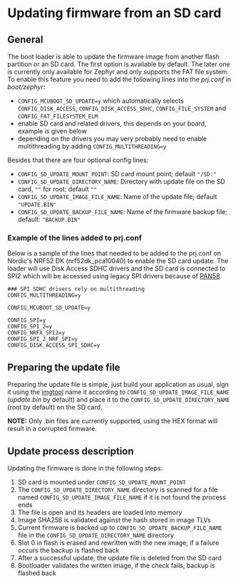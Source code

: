 # Updating firmware from an SD card

## General

The boot loader is able to update the firmware image from another flash partition or an SD card. The first option is available by default. The later one is currently only available for Zephyr and only supports the FAT file system. To enable this feature you need to add the following lines into the *prj.conf* in *boot/zephyr*:

 - `CONFIG_MCUBOOT_SD_UPDATE=y` which automatically selects `CONFIG_DISK_ACCESS`, `CONFIG_DISK_ACCESS_SDHC`, `CONFIG_FILE_SYSTEM` and `CONFIG_FAT_FILESYSTEM_ELM`
 - enable SD card and related drivers, this depends on your board, example is given below
 - depending on the drivers you may very probably need to enable multithreading by adding `CONFIG_MULTITHREADING=y`

Besides that there are four optional config lines:

 - `CONFIG_SD_UPDATE_MOUNT_POINT`: SD card mount point; default `"/SD:"`
 - `CONFIG_SD_UPDATE_DIRECTORY_NAME`: Directory with update file on the SD card, `""` for root; default `""`
 - `CONFIG_SD_UPDATE_IMAGE_FILE_NAME`: Name of the update file; default `"UPDATE.BIN"`
 - `CONFIG_SD_UPDATE_BACKUP_FILE_NAME`: Name of the firmware backup file; default: `"BACKUP.BIN"`

### Example of the lines added to prj.conf
Below is a sample of the lines that needed to be added to the prj.conf on Nordic's NRF52 DK (nrf52dk_pca10040) to enable the SD card update. The loader will use Disk Access SDHC drivers and the SD card is connected to SPI2 which will be accessed using legacy SPI drivers because of [PAN58](https://infocenter.nordicsemi.com/index.jsp?topic=%2Ferrata_nRF52832_Rev2%2FERR%2FnRF52832%2FRev2%2Flatest%2Ferr_832.html).

```KConfig
### SPI SDHC drivers rely on multithreading
CONFIG_MULTITHREADING=y

CONFIG_MCUBOOT_SD_UPDATE=y

CONFIG_SPI=y
CONFIG_SPI_2=y
CONFIG_NRFX_SPI2=y
CONFIG_SPI_2_NRF_SPI=y
CONFIG_DISK_ACCESS_SPI_SDHC=y
```

## Preparing the update file
Preparing the update file is simple, just build your application as usual, sign it using the [imgtool](./imgtool.md) name it according to `CONFIG_SD_UPDATE_IMAGE_FILE_NAME` (*update.bin* by default) and place it to the `CONFIG_SD_UPDATE_DIRECTORY_NAME` (root by default) on the SD card.

**NOTE:** Only .bin files are currently supported, using the HEX format will result in a corrupted firmware.

## Update process description
Updating the firmware is done in the following steps:

 1. SD card is mounted under `CONFIG_SD_UPDATE_MOUNT_POINT`
 2. The `CONFIG_SD_UPDATE_DIRECTORY_NAME` directory is scanned for a file named `CONFIG_SD_UPDATE_IMAGE_FILE_NAME` if it is not found the process ends
 3. The file is open and its headers are loaded into memory
 4. Image SHA256 is validated against the hash stored in image TLVs
 5. Current firmware is backed up to `CONFIG_SD_UPDATE_BACKUP_FILE_NAME` file in the `CONFIG_SD_UPDATE_DIRECTORY_NAME` directory
 6. Slot 0 in flash is erased and rewritten with the new image; if a failure occurs the backup is flashed back
 7. After a successful update, the update file is deleted from the SD card
 8. Bootloader validates the written image, if the check fails, backup is flashed back